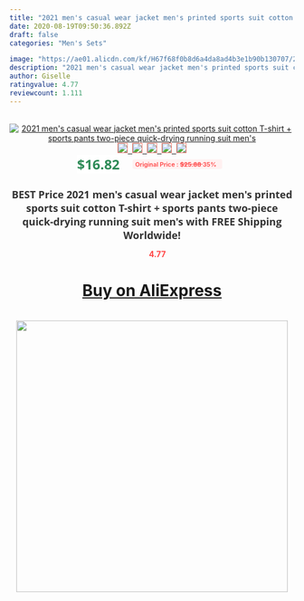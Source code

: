 ```yaml
---
title: "2021 men's casual wear jacket men's printed sports suit cotton T-shirt + sports pants two-piece quick-drying running suit men's"
date: 2020-08-19T09:50:36.892Z
draft: false
categories: "Men's Sets"

image: "https://ae01.alicdn.com/kf/H67f68f0b8d6a4da8ad4b3e1b90b130707/2021-men-s-casual-wear-jacket-men-s-printed-sports-suit-cotton-T-shirt-sports-pants.jpg"
description: "2021 men's casual wear jacket men's printed sports suit cotton T-shirt + sports pants two-piece quick-drying running suit men's"
author: Giselle
ratingvalue: 4.77
reviewcount: 1.111
---
```

<br>
<div style="text-align: center;">
<a href="https://s.click.aliexpress.com/e/_9fzhkh" target="_blank" rel="nofollow noopener noreferrer"><img alt="2021 men's casual wear jacket men's printed sports suit cotton T-shirt + sports pants two-piece quick-drying running suit men's" class="magnifier-image" src="https://ae01.alicdn.com/kf/H67f68f0b8d6a4da8ad4b3e1b90b130707/2021-men-s-casual-wear-jacket-men-s-printed-sports-suit-cotton-T-shirt-sports-pants.jpg_640x640.jpg">
<br>
<img style="border:1px solid salmon" src="https://ae01.alicdn.com/kf/H67f68f0b8d6a4da8ad4b3e1b90b130707/2021-men-s-casual-wear-jacket-men-s-printed-sports-suit-cotton-T-shirt-sports-pants.jpg_120x120.jpg">&nbsp;&nbsp;<img style="border:1px solid salmon" src="https://ae01.alicdn.com/kf/H5c8906b2be3646e78455327a2a138f71i/2021-men-s-casual-wear-jacket-men-s-printed-sports-suit-cotton-T-shirt-sports-pants.jpg_120x120.jpg">&nbsp;&nbsp;<img style="border:1px solid salmon" src="https://ae01.alicdn.com/kf/H124b2ee754544a2d9f2a4c638fc57527W/2021-men-s-casual-wear-jacket-men-s-printed-sports-suit-cotton-T-shirt-sports-pants.jpg_120x120.jpg">&nbsp;&nbsp;<img style="border:1px solid salmon" src="https://ae01.alicdn.com/kf/Haad700fce96d4492959dbbedf6776f233/2021-men-s-casual-wear-jacket-men-s-printed-sports-suit-cotton-T-shirt-sports-pants.jpg_120x120.jpg">&nbsp;&nbsp;<img style="border:1px solid salmon" src="https://ae01.alicdn.com/kf/H0b165ac29981459aa59f06473d356f30f/2021-men-s-casual-wear-jacket-men-s-printed-sports-suit-cotton-T-shirt-sports-pants.jpg_120x120.jpg"></a></div><br0>
<div style="text-align: center;"><span style="background-color: white; border: 0px; box-sizing: border-box; color: seagreen; display: inline-block; font-family: &quot;open sans&quot; , &quot;arial&quot; , &quot;helvetica&quot; , sans-serif , &quot;heiti&quot;; font-size: 24px; font-stretch: inherit; font-weight: 700; line-height: inherit; margin: 0px 10px 0px 0px; padding: 0px; vertical-align: middle;">$16.82 </span>
<span style="background: rgb(255 , 241 , 241); border-radius: 3px; border: 0px; box-sizing: border-box; color: #ff4747; display: inline-block; font-family: inherit; font-size: 12px; font-stretch: inherit; font-style: inherit; font-variant: inherit; font-weight: 600; line-height: inherit; margin: 0px; padding: 2px 5px; transform: scale(0.9); vertical-align: middle;">Original Price : <b style="text-decoration: line-through;">$25.88 </b> 35%&nbsp;&nbsp;</span></div>
<h1 style="color: #333333; display: inline-block; font-family: &quot;open sans&quot; , &quot;arial&quot; , &quot;helvetica&quot; , sans-serif , &quot;heiti&quot;; font-size: 18px; font-stretch: inherit; font-weight: 700; text-align: center;">BEST Price 2021 men's casual wear jacket men's printed sports suit cotton T-shirt + sports pants two-piece quick-drying running suit men's with FREE Shipping Worldwide!</h1>
<div style="color: #ff4747; text-align: center;">
<img src="https://4.bp.blogspot.com/-M0ZcTcb-5uY/XleCXlxnR4I/AAAAAAAAAEc/OrjgMkXV1oMQFaCRZj5HQwOCBcu3w1FegCPcBGAYYCw/s1600/star.png" style="height: 15px;">&nbsp;<b>4.77</b></div>
<div class="button_cont" align="center"><a class="buynow_a" href="https://s.click.aliexpress.com/e/_9fzhkh" target="_blank" rel="nofollow noopener noreferrer"><H1>Buy on AliExpress</H1></a></div><br>
<div class="separator" style="clear: both; text-align: center;">
<img src="https://lh3.googleusercontent.com/-pTy5HemUv9M/XlePHvY0dAI/AAAAAAAAAE4/0nX5iRUoIWY8eMW9Dpxeirr157OZliDIgCLcBGAsYHQ/s1600/badge.gif" width="480">
</div>
